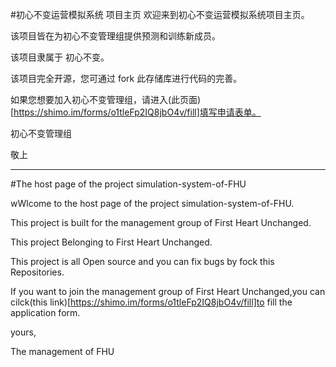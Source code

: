 #初心不变运营模拟系统 项目主页
欢迎来到初心不变运营模拟系统项目主页。

该项目皆在为初心不变管理组提供预测和训练新成员。

该项目隶属于 初心不变。

该项目完全开源，您可通过 fork 此存储库进行代码的完善。

如果您想要加入初心不变管理组，请进入(此页面)[https://shimo.im/forms/o1tleFp2IQ8jbO4v/fill]填写申请表单。

初心不变管理组

敬上

---

#The host page of the project simulation-system-of-FHU

wWlcome to the host page of the project simulation-system-of-FHU.

This project is built for the management group of First Heart Unchanged.

This project Belonging to First Heart Unchanged.

This project is all Open source and you can fix bugs by fock this Repositories.

If you want to join the management group of First Heart Unchanged,you can cilck(this link)[https://shimo.im/forms/o1tleFp2IQ8jbO4v/fill]to fill the application form.

yours,

The management of FHU
